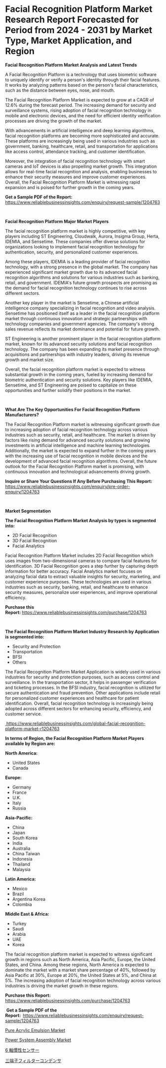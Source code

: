 <p><h1>Facial Recognition Platform Market Research Report Forecasted for Period from 2024 -  2031 by Market Type, Market Application, and Region</h1></p><p><strong>Facial Recognition Platform Market Analysis and Latest Trends</strong></p>
<p><p>A Facial Recognition Platform is a technology that uses biometric software to uniquely identify or verify a person's identity through their facial features. It works by analyzing patterns based on the person's facial characteristics, such as the distance between eyes, nose, and mouth.</p><p>The Facial Recognition Platform Market is expected to grow at a CAGR of 12.6% during the forecast period. The increasing demand for security and surveillance systems, rising adoption of facial recognition technology in mobile and electronic devices, and the need for efficient identity verification processes are driving the growth of the market.</p><p>With advancements in artificial intelligence and deep learning algorithms, facial recognition platforms are becoming more sophisticated and accurate. These platforms are increasingly being used in various industries such as government, banking, healthcare, retail, and transportation for applications like access control, attendance tracking, and customer identification.</p><p>Moreover, the integration of facial recognition technology with smart cameras and IoT devices is also propelling market growth. This integration allows for real-time facial recognition and analysis, enabling businesses to enhance their security measures and improve customer experiences. Overall, the Facial Recognition Platform Market is witnessing rapid expansion and is poised for further growth in the coming years.</p></p>
<p><strong>Get a Sample PDF of the Report:&nbsp;</strong> <a href="https://www.reliablebusinessinsights.com/enquiry/request-sample/1204763">https://www.reliablebusinessinsights.com/enquiry/request-sample/1204763</a></p>
<p>&nbsp;</p>
<p><strong>Facial Recognition Platform Major Market Players</strong></p>
<p><p>The facial recognition platform market is highly competitive, with key players including ST Engineering, Cloudwalk, Aurora, Insigma Group, Herta, IDEMIA, and Sensetime. These companies offer diverse solutions for organizations looking to implement facial recognition technology for authentication, security, and personalized customer experiences.</p><p>Among these players, IDEMIA is a leading provider of facial recognition technology, with a strong presence in the global market. The company has experienced significant market growth due to its advanced facial recognition algorithms and solutions for various industries such as banking, retail, and government. IDEMIA's future growth prospects are promising as the demand for facial recognition technology continues to rise across different sectors.</p><p>Another key player in the market is Sensetime, a Chinese artificial intelligence company specializing in facial recognition and video analysis. Sensetime has positioned itself as a leader in the facial recognition platform market through continuous innovation and strategic partnerships with technology companies and government agencies. The company's strong sales revenue reflects its market dominance and potential for future growth.</p><p>ST Engineering is another prominent player in the facial recognition platform market, known for its advanced security solutions and facial recognition technology. The company has been expanding its market presence through acquisitions and partnerships with industry leaders, driving its revenue growth and market size.</p><p>Overall, the facial recognition platform market is expected to witness substantial growth in the coming years, fueled by increasing demand for biometric authentication and security solutions. Key players like IDEMIA, Sensetime, and ST Engineering are poised to capitalize on these opportunities and further solidify their positions in the market.</p></p>
<p>&nbsp;</p>
<p><strong>What Are The Key Opportunities For Facial Recognition Platform Manufacturers?</strong></p>
<p><p>The Facial Recognition Platform market is witnessing significant growth due to increasing adoption of facial recognition technology across various industries such as security, retail, and healthcare. The market is driven by factors like rising demand for advanced security solutions and growing investments in artificial intelligence and machine learning technologies. Additionally, the market is expected to expand further in the coming years with the increasing use of facial recognition in mobile devices and the development of advanced facial recognition algorithms. Overall, the future outlook for the Facial Recognition Platform market is promising, with continuous innovation and technological advancements driving growth.</p></p>
<p><strong>Inquire or Share Your Questions If Any Before Purchasing This Report:</strong> <a href="https://www.reliablebusinessinsights.com/enquiry/pre-order-enquiry/1204763">https://www.reliablebusinessinsights.com/enquiry/pre-order-enquiry/1204763</a></p>
<p>&nbsp;</p>
<p><strong>Market Segmentation</strong></p>
<p><strong>The Facial Recognition Platform Market Analysis by types is segmented into:</strong></p>
<p><ul><li>2D Facial Recognition</li><li>3D Facial Recognition</li><li>Facial Analytics</li></ul></p>
<p><p>Facial Recognition Platform Market includes 2D Facial Recognition which uses images from two-dimensional cameras to compare facial features for identification. 3D Facial Recognition goes a step further by capturing depth information for better accuracy. Facial Analytics market focuses on analyzing facial data to extract valuable insights for security, marketing, and customer experience purposes. These technologies are used in various industries such as security, banking, retail, and healthcare to enhance security measures, personalize user experiences, and improve operational efficiency.</p></p>
<p><strong>Purchase this Report:&nbsp;</strong><a href="https://www.reliablebusinessinsights.com/purchase/1204763">https://www.reliablebusinessinsights.com/purchase/1204763</a></p>
<p>&nbsp;</p>
<p><strong>The Facial Recognition Platform Market Industry Research by Application is segmented into:</strong></p>
<p><ul><li>Security and Protection</li><li>Transportation</li><li>BFSI</li><li>Others</li></ul></p>
<p><p>The Facial Recognition Platform Market Application is widely used in various industries for security and protection purposes, such as access control and surveillance. In the transportation sector, it helps in passenger verification and ticketing processes. In the BFSI industry, facial recognition is utilized for secure authentication and fraud prevention. Other applications include retail for personalized customer experiences and healthcare for patient identification. Overall, facial recognition technology is increasingly being adopted across different sectors for enhancing security, efficiency, and customer service.</p></p>
<p><a href="https://www.reliablebusinessinsights.com/global-facial-recognition-platform-market-r1204763">&nbsp;https://www.reliablebusinessinsights.com/global-facial-recognition-platform-market-r1204763</a></p>
<p><strong>In terms of Region, the Facial Recognition Platform Market Players available by Region are:</strong></p>
<p>
    <p> <strong> North America: </strong>
        <ul>
            <li>United States</li>
            <li>Canada</li>
        </ul>
        </p> 
    <p> <strong> Europe: </strong>
        <ul>
            <li>Germany</li>
            <li>France</li>
            <li>U.K.</li>
            <li>Italy</li>
            <li>Russia</li>
        </ul>
        </p> 
    <p> <strong> Asia-Pacific: </strong>
        <ul>
            <li>China</li>
            <li>Japan</li>
            <li>South Korea</li>
            <li>India</li>
            <li>Australia</li>
            <li>China Taiwan</li>
            <li>Indonesia</li>
            <li>Thailand</li>
            <li>Malaysia</li>
        </ul>
        </p> 
    <p> <strong> Latin America: </strong>
        <ul>
            <li>Mexico</li>
            <li>Brazil</li>
            <li>Argentina Korea</li>
            <li>Colombia</li>
        </ul>
        </p> 
    <p> <strong> Middle East & Africa: </strong>
        <ul>
            <li>Turkey</li>
            <li>Saudi</li>
            <li>Arabia</li>
            <li>UAE</li>
            <li>Korea</li>
        </ul>
    </p>
    </p>
<p><p>The facial recognition platform market is expected to witness significant growth in regions such as North America, Asia Pacific, Europe, the United States, and China. Among these regions, North America is expected to dominate the market with a market share percentage of 40%, followed by Asia Pacific at 30%, Europe at 20%, the United States at 5%, and China at 5%. The increasing adoption of facial recognition technology across various industries is driving the market growth in these regions.</p></p>
<p><strong>Purchase this Report: </strong><a href="https://www.reliablebusinessinsights.com/purchase/1204763">https://www.reliablebusinessinsights.com/purchase/1204763</a></p>
<p>&nbsp;<strong>Get a Sample PDF of the Report:&nbsp;&nbsp;</strong><a href="https://www.reliablebusinessinsights.com/enquiry/request-sample/1204763">https://www.reliablebusinessinsights.com/enquiry/request-sample/1204763</a></p>
<p><strong></strong></p>
<p><p><a href="https://github.com/lukmanduiky01/Market-Research-Report-List-1/blob/main/pure-acrylic-emulsion-market.md">Pure Acrylic Emulsion Market</a></p><p><a href="https://github.com/theanastasiyah/Market-Research-Report-List-1/blob/main/power-system-assembly-market.md">Power System Assembly Market</a></p><p><a href="https://github.com/hardee896/Market-Research-Report-List-2/blob/main/1978843180249.md">6 軸慣性センサー</a></p><p><a href="https://github.com/Andrewones2023/Market-Research-Report-List-2/blob/main/8475658180250.md">三端子フィルターコンデンサ</a></p></p>